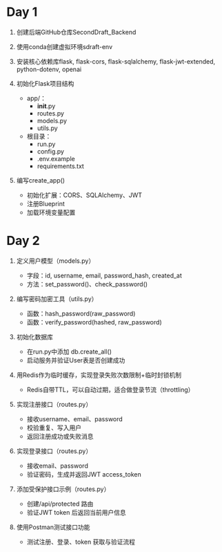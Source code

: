 # Day 1
1. 创建后端GitHub仓库SecondDraft_Backend

2. 使用conda创建虚拟环境sdraft-env

3. 安装核心依赖库flask, flask-cors, flask-sqlalchemy, flask-jwt-extended, python-dotenv, openai

4. 初始化Flask项目结构
   - app/：
     - __init__.py
     - routes.py
     - models.py
     - utils.py
   - 根目录：
     - run.py
     - config.py
     - .env.example
     - requirements.txt

5. 编写create_app()
   - 初始化扩展：CORS、SQLAlchemy、JWT
   - 注册Blueprint
   - 加载环境变量配置

# Day 2
1. 定义用户模型（models.py）
   - 字段：id, username, email, password_hash, created_at
   - 方法：set_password()、check_password()

2. 编写密码加密工具（utils.py）
   - 函数：hash_password(raw_password)
   - 函数：verify_password(hashed, raw_password)

3. 初始化数据库
   - 在run.py中添加 db.create_all()
   - 启动服务并验证User表是否创建成功

4. 用Redis作为临时缓存，实现登录失败次数限制+临时封锁机制
   - Redis自带TTL，可以自动过期，适合做登录节流（throttling）

5. 实现注册接口（routes.py）
   - 接收username、email、password
   - 校验重复、写入用户
   - 返回注册成功或失败消息

6. 实现登录接口（routes.py）
   - 接收email、password
   - 验证密码，生成并返回JWT access_token

7. 添加受保护接口示例（routes.py）
   - 创建/api/protected 路由
   - 验证JWT token 后返回当前用户信息

8. 使用Postman测试接口功能
   - 测试注册、登录、token 获取与验证流程

